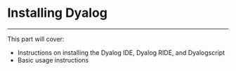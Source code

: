 # Installing Dyalog
---

This part will cover:
- Instructions on installing the Dyalog IDE, Dyalog RIDE, and Dyalogscript
- Basic usage instructions

